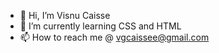 - 👋 Hi, I’m Visnu Caisse
- 🌱 I’m currently learning CSS and HTML
- 📫 How to reach me @ vgcaissee@gmail.com

<!---
vgcaisse/vgcaisse is a ✨ special ✨ repository because its `README.md` (this file) appears on your GitHub profile.
You can click the Preview link to take a look at your changes.
--->
